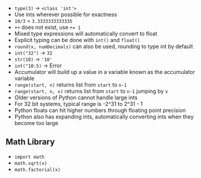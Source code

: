 - `type(3)` -> `<class 'int'>`
- Use ints wherever possible for exactness
- `10/3` = `3.3333333333335`
- `++` does not exist, use `+= 1`
- Mixed type expressions will automatically convert to float
- Explicit typing can be done with `int()` and `float()`
- `round(x, numDecimals)` can also be used, rounding to type int by default
- `int("32")` -> `32`
- `str(10)` -> `'10'`
- `int("10.5)` -> Error
- Accumulator will build up a value in a variable known as the accumulator variable
- `range(start, n)` returns list from `start` to `n-1`
- `range(start, n, x)` returns list from `start` to `n-1` jumping by `x`
- Older versions of Python cannot handle large ints
- For 32 bit systems, typical range is -2^31 to 2^31 - 1
- Python floats can hit higher numbers through floating point precision
- Python also has expanding ints, automatically converting ints when they become too large

## Math Library
- `import math`
- `math.sqrt(x)`
- `math.factorial(x)`
